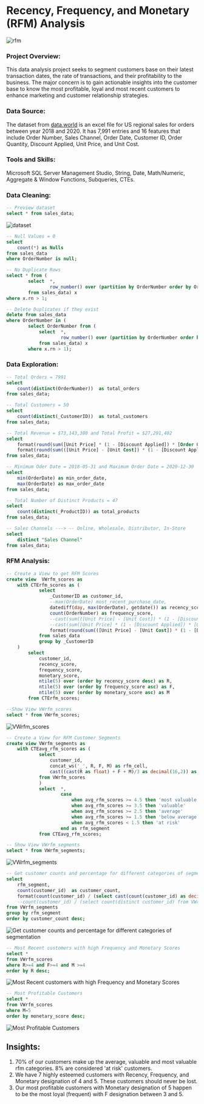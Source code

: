 # Recency, Frequency, and Monetary (RFM) Analysis
![rfm](https://github.com/jakejosh6751/Recency-Frequency-and-Monetary-Analysis/assets/148710647/3bbd5413-e427-4cb7-9495-e57a1f809e5b)

### Project Overview:
This data analysis project seeks to segment customers base on their latest transaction dates, the rate of transactions, and their profitability to the business. The major concern is to gain actionable insights into the customer base to know the most profitable, loyal and most recent customers to enhance marketing and customer relationship strategies.
### Data Source:
The dataset from [data.world](https://data.world/dataman-udit/us-regional-sales-data) is an excel file for US regional sales for orders between year 2018 and 2020. It has 7,991 entries and 16 features that include Order Number, Sales Channel, Order Date, Customer ID, Order Quantity, Discount Applied, Unit Price, and Unit Cost.
### Tools and Skills:
Microsoft SQL Server Management Studio, String, Date, Math/Numeric, Aggregate & Window Functions, Subqueries, CTEs.
### Data Cleaning:
```sql
-- Preview dataset
select * from sales_data;
```
![dataset](https://github.com/jakejosh6751/Recency-Frequency-and-Monetary-Analysis/assets/148710647/da7e2ac4-a825-4aff-aa07-433427367193)
```sql
-- Null Values = 0
select
	count(*) as Nulls
from sales_data
where OrderNumber is null;

-- No Duplicate Rows
select * from (
		select	*,
				row_number() over (partition by OrderNumber order by OrderNumber) as rn
		from sales_data) x
where x.rn > 1;

-- Delete Duplicates if they exist
delete from sales_data
where OrderNumber in (
		select OrderNumber from (
			select	*,
					row_number() over (partition by OrderNumber order by OrderNumber) as rn
			from sales_data) x
		where x.rn > 1);
```
### Data Exploration:
```sql
-- Total Orders = 7991
select
	count(distinct(OrderNumber))  as total_orders
from sales_data;

-- Total Customers = 50
select
	count(distinct(_CustomerID))  as total_customers
from sales_data;

-- Total Revenue = $73,143,380 and Total Profit = $27,291,402
select
	format(round(sum([Unit Price] * (1 - [Discount Applied]) * [Order Quantity]), 0), 'C') as total_revenue,
	format(round(sum(([Unit Price] - [Unit Cost]) * (1 - [Discount Applied]) * [Order Quantity]), 0), 'C') as total_profit
from sales_data;

-- Minimum Oder Date = 2018-05-31 and Maximum Order Date = 2020-12-30
select  
	min(OrderDate) as min_order_date,
	max(OrderDate) as max_order_date
from sales_data;

-- Total Number of Distinct Products = 47
select
	count(distinct(_ProductID)) as total_products
from sales_data;

-- Sales Channels ---> -- Online, Wholesale, Distributor, In-Store
select
	distinct "Sales Channel"
from sales_data;
```
### RFM Analysis:
```sql
-- Create a View to get RFM Scores
create view  VWrfm_scores as 
	with CTErfm_scores as (
			select
				_CustomerID as customer_id,
				--max(OrderDate) most_recent_purchase_date,
				datediff(day, max(OrderDate), getdate()) as recency_score,
				count(OrderNumber) as frequency_score,
				--cast(sum(([Unit Price] - [Unit Cost]) * (1 - [Discount Applied]) * [Order Quantity]) as decimal(16, 0)) as monetary_score
				--cast(sum([Unit Price] * (1 - [Discount Applied]) * [Order Quantity]) as decimal(16, 1)) as monetary_score
				format(round(sum(([Unit Price] - [Unit Cost]) * (1 - [Discount Applied]) * [Order Quantity]),2), 'N') as monetary_score
			from sales_data
			group by _CustomerID
	)
		select
			customer_id,
			recency_score,
			frequency_score,
			monetary_score,
			ntile(5) over (order by recency_score desc) as R,
			ntile(5) over (order by frequency_score asc) as F,
			ntile(5) over (order by monetary_score asc) as M
		from CTErfm_scores;

--Show View VWrfm_scores
select * from VWrfm_scores;
```
![VWrfm_scores](https://github.com/jakejosh6751/Recency-Frequency-and-Monetary-Analysis/assets/148710647/61b64b67-8597-4251-b52b-dd0150d89e43)

```sql
-- Create a View for RFM Customer Segments
create view VWrfm_segments as
	with CTEavg_rfm_scores as (
			select
				customer_id,
				concat_ws('_', R, F, M) as rfm_cell,
				cast((cast(R as float) + F + M)/3 as decimal(16,2)) as avg_rfm_scores
			from VWrfm_scores
			)
			select	*,
					case
						when avg_rfm_scores >= 4.5 then 'most valuable'
						when avg_rfm_scores >= 3.5 then 'valuable'
						when avg_rfm_scores >= 2.5 then 'average'
						when avg_rfm_scores >= 1.5 then 'below average'
						when avg_rfm_scores < 1.5 then 'at risk'
					end as rfm_segment
			from CTEavg_rfm_scores;

-- Show View VWrfm_segments
select * from VWrfm_segments;
```
![VWrfm_segments](https://github.com/jakejosh6751/Recency-Frequency-and-Monetary-Analysis/assets/148710647/76b7cba6-a548-490b-99a8-9e4c757a23f5)

```sql
-- Get customer counts and percentage for different categories of segmentation
select 
	rfm_segment,
	count(customer_id)  as customer_count,
	format(count(customer_id) / (select cast(count(customer_id) as decimal) from VWrfm_segments), 'P') as customer_percent
	--count(customer_id) / (select count(distinct customer_id) from VWrfm_segments)
from VWrfm_segments
group by rfm_segment
order by customer_count desc;
```
![Get customer counts and percentage for different categories of segmentation](https://github.com/jakejosh6751/Recency-Frequency-and-Monetary-Analysis/assets/148710647/e3e5fb90-5053-44fd-b9dc-d9117a40a052)

```sql
-- Most Recent customers with high Frequency and Monetary Scores
select *
from VWrfm_scores
where R>=4 and F>=4 and M >=4
order by R desc;
```
![Most Recent customers with high Frequency and Monetary Scores](https://github.com/jakejosh6751/Recency-Frequency-and-Monetary-Analysis/assets/148710647/ce3dbbc3-bb7d-4477-9150-34593b676e68)

```sql
-- Most Profitable Customers
select *
from VWrfm_scores
where M=5
order by monetary_score desc;
```
![Most Profitable Customers](https://github.com/jakejosh6751/Recency-Frequency-and-Monetary-Analysis/assets/148710647/ad85bf46-c639-4ae4-91b6-66cb6ba2c396)

## Insights:
1. 70% of our customers make up the average, valuable and most valuable rfm categories. 8% are considered 'at risk' customers.
2. We have 7 highly esteemed customers with Recency, Frequency, and Monetary designation of 4 and 5. These customers should never be lost.
3. Our most profitable customers with Monetary designation of 5 happen to be the most loyal (frequent) with F designation between 3 and 5.
